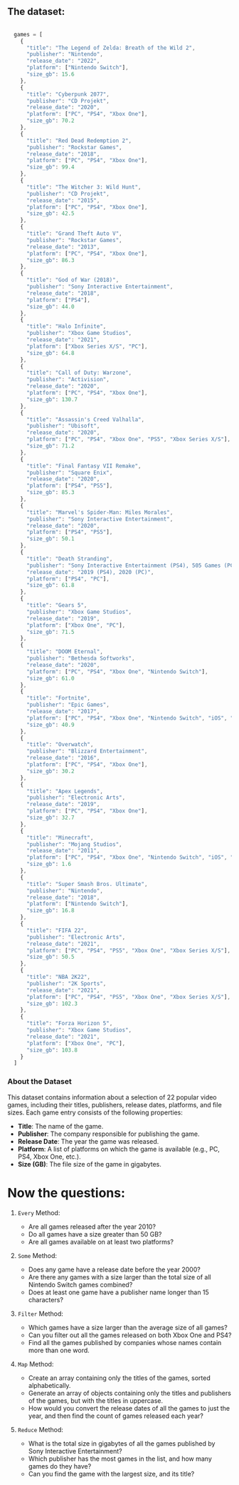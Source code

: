 ## The dataset:
```js

  games = [
    {
      "title": "The Legend of Zelda: Breath of the Wild 2",
      "publisher": "Nintendo",
      "release_date": "2022",
      "platform": ["Nintendo Switch"],
      "size_gb": 15.6
    },
    {
      "title": "Cyberpunk 2077",
      "publisher": "CD Projekt",
      "release_date": "2020",
      "platform": ["PC", "PS4", "Xbox One"],
      "size_gb": 70.2
    },
    {
      "title": "Red Dead Redemption 2",
      "publisher": "Rockstar Games",
      "release_date": "2018",
      "platform": ["PC", "PS4", "Xbox One"],
      "size_gb": 99.4
    },
    {
      "title": "The Witcher 3: Wild Hunt",
      "publisher": "CD Projekt",
      "release_date": "2015",
      "platform": ["PC", "PS4", "Xbox One"],
      "size_gb": 42.5
    },
    {
      "title": "Grand Theft Auto V",
      "publisher": "Rockstar Games",
      "release_date": "2013",
      "platform": ["PC", "PS4", "Xbox One"],
      "size_gb": 86.3
    },
    {
      "title": "God of War (2018)",
      "publisher": "Sony Interactive Entertainment",
      "release_date": "2018",
      "platform": ["PS4"],
      "size_gb": 44.0
    },
    {
      "title": "Halo Infinite",
      "publisher": "Xbox Game Studios",
      "release_date": "2021",
      "platform": ["Xbox Series X/S", "PC"],
      "size_gb": 64.8
    },
    {
      "title": "Call of Duty: Warzone",
      "publisher": "Activision",
      "release_date": "2020",
      "platform": ["PC", "PS4", "Xbox One"],
      "size_gb": 130.7
    },
    {
      "title": "Assassin's Creed Valhalla",
      "publisher": "Ubisoft",
      "release_date": "2020",
      "platform": ["PC", "PS4", "Xbox One", "PS5", "Xbox Series X/S"],
      "size_gb": 71.2
    },
    {
      "title": "Final Fantasy VII Remake",
      "publisher": "Square Enix",
      "release_date": "2020",
      "platform": ["PS4", "PS5"],
      "size_gb": 85.3
    },
    {
      "title": "Marvel's Spider-Man: Miles Morales",
      "publisher": "Sony Interactive Entertainment",
      "release_date": "2020",
      "platform": ["PS4", "PS5"],
      "size_gb": 50.1
    },
    {
      "title": "Death Stranding",
      "publisher": "Sony Interactive Entertainment (PS4), 505 Games (PC)",
      "release_date": "2019 (PS4), 2020 (PC)",
      "platform": ["PS4", "PC"],
      "size_gb": 61.8
    },
    {
      "title": "Gears 5",
      "publisher": "Xbox Game Studios",
      "release_date": "2019",
      "platform": ["Xbox One", "PC"],
      "size_gb": 71.5
    },
    {
      "title": "DOOM Eternal",
      "publisher": "Bethesda Softworks",
      "release_date": "2020",
      "platform": ["PC", "PS4", "Xbox One", "Nintendo Switch"],
      "size_gb": 61.0
    },
    {
      "title": "Fortnite",
      "publisher": "Epic Games",
      "release_date": "2017",
      "platform": ["PC", "PS4", "Xbox One", "Nintendo Switch", "iOS", "Android"],
      "size_gb": 40.9
    },
    {
      "title": "Overwatch",
      "publisher": "Blizzard Entertainment",
      "release_date": "2016",
      "platform": ["PC", "PS4", "Xbox One"],
      "size_gb": 30.2
    },
    {
      "title": "Apex Legends",
      "publisher": "Electronic Arts",
      "release_date": "2019",
      "platform": ["PC", "PS4", "Xbox One"],
      "size_gb": 32.7
    },
    {
      "title": "Minecraft",
      "publisher": "Mojang Studios",
      "release_date": "2011",
      "platform": ["PC", "PS4", "Xbox One", "Nintendo Switch", "iOS", "Android"],
      "size_gb": 1.6
    },
    {
      "title": "Super Smash Bros. Ultimate",
      "publisher": "Nintendo",
      "release_date": "2018",
      "platform": ["Nintendo Switch"],
      "size_gb": 16.8
    },
    {
      "title": "FIFA 22",
      "publisher": "Electronic Arts",
      "release_date": "2021",
      "platform": ["PC", "PS4", "PS5", "Xbox One", "Xbox Series X/S"],
      "size_gb": 50.5
    },
    {
      "title": "NBA 2K22",
      "publisher": "2K Sports",
      "release_date": "2021",
      "platform": ["PC", "PS4", "PS5", "Xbox One", "Xbox Series X/S"],
      "size_gb": 102.3
    },
    {
      "title": "Forza Horizon 5",
      "publisher": "Xbox Game Studios",
      "release_date": "2021",
      "platform": ["Xbox One", "PC"],
      "size_gb": 103.8
    }
  ]
```
### About the Dataset


This dataset contains information about a selection of 22 popular video games, including their titles, publishers, release dates, platforms, and file sizes. Each game entry consists of the following properties:

- **Title**: The name of the game.
- **Publisher**: The company responsible for publishing the game.
- **Release Date**: The year the game was released.
- **Platform**: A list of platforms on which the game is available (e.g., PC, PS4, Xbox One, etc.).
- **Size (GB)**: The file size of the game in gigabytes.

# Now the questions:

1. `Every` Method:
    - Are all games released after the year 2010?
    - Do all games have a size greater than 50 GB?
    - Are all games available on at least two platforms?
2. `Some` Method:
    - Does any game have a release date before the year 2000?
    - Are there any games with a size larger than the total size of all Nintendo Switch games combined?
    - Does at least one game have a publisher name longer than 15 characters?
3. `Filter` Method:
    - Which games have a size larger than the average size of all games?
    - Can you filter out all the games released on both Xbox One and PS4?
    - Find all the games published by companies whose names contain more than one word.
4. `Map` Method:
    - Create an array containing only the titles of the games, sorted alphabetically.
    - Generate an array of objects containing only the titles and publishers of the games, but with the titles in uppercase.
    - How would you convert the release dates of all the games to just the year, and then find the count of games released each year?

5. `Reduce` Method:
    - What is the total size in gigabytes of all the games published by Sony Interactive Entertainment?
    - Which publisher has the most games in the list, and how many games do they have?
    - Can you find the game with the largest size, and its title?
